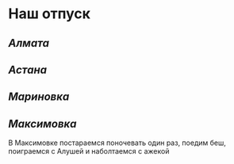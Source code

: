 # **Наш отпуск**

## *Алмата*


## *Астана*



## *Мариновка*



## *Максимовка*

В Максимовке постараемся поночевать один раз, поедим беш, поиграемся с Алушей и наболтаемся с ажекой